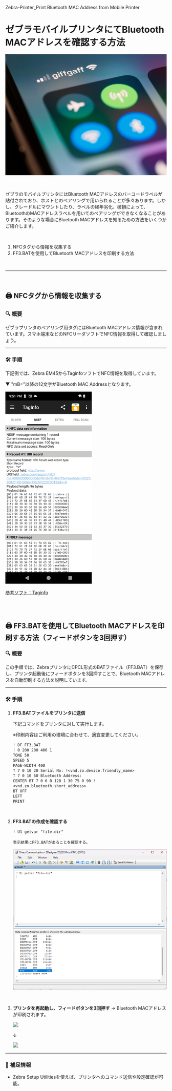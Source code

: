 Zebra-Printer_Print Bluetooth MAC Address from Mobile Printer
# ゼブラモバイルプリンタにてBluetooth MACアドレスを確認する方法


![title](image.png)

</br>

ゼブラのモバイルプリンタにはBluetooth MACアドレスのバーコードラベルが貼付されており、ホストとのペアリングで用いられることが多々あります。しかし、クレードルにマウントしたり、ラベルの経年劣化、破損によって、BluetoothのMACアドレスラベルを用いてのペアリングができなくなることがあります。そのような場合にBluetooth MACアドレスを知るための方法をいくつかご紹介します。

</br>


1. NFCタグから情報を収集する
1. FF3.BATを使用してBluetooth MACアドレスを印刷する方法

</br>

---

</br>

## 🖨 NFCタグから情報を収集する


### 🔍 概要

ゼブラプリンタのペアリング用タグにはBluetooth MACアドレス情報が含まれています。スマホ端末などのNFCリーダソフトでNFC情報を取得して確認しましょう。

---

### 🛠 手順

下記例では、Zebra EM45からTaginfoソフトでNFC情報を取得しています。

▼ "mB="以降の12文字がBluetooth MAC Addressとなります。

<img height="600" src="image-1.png">

[参考ソフト：Taginfo](https://play.google.com/store/apps/details?id=com.nxp.taginfolite&hl=ja)

</br>
</br>

## 🖨 FF3.BATを使用してBluetooth MACアドレスを印刷する方法（フィードボタンを3回押す）

### 🔍 概要
この手順では、ZebraプリンタにCPCL形式のBATファイル（FF3.BAT）を保存し、プリンタ起動後にフィードボタンを3回押すことで、Bluetooth MACアドレスを自動印刷する方法を説明しています。

---

### 🛠 手順

1. **FF3.BATファイルをプリンタに送信**

   下記コマンドをプリンタに対して実行します。  

   ※印刷内容はご利用の環境に合わせて、適宜変更してください。

   ```
   ! DF FF3.BAT
   ! 0 200 200 406 1
   TONE 50
   SPEED 5
   PAGE-WIDTH 400
   T 7 0 10 20 Serial No: !<vnd.zo.device.friendly_name>
   T 7 0 10 60 Bluetooth Address:
   CENTER BT 7 0 6 B 128 1 30 75 0 90 !<vnd.zo.bluetooth.short_address>
   BT OFF
   LEFT
   PRINT
   ```
    </br>

1. **FF3.BATの作成を確認する**
    ```
    ! U1 getvar "file.dir"

    表示結果にFF3.BATがあることを確認する。
    ```

    ![alt text](image-2.png)

    </br>


1. **プリンタを再起動し、フィードボタンを3回押す**
   → Bluetooth MACアドレスが印刷されます。

    ![](https://supportcommunity.zebra.com/servlet/rtaImage?eid=ka16S000000C7v4&feoid=00N0H00000K2Eou&refid=0EM6S000007XUja )

    ↓

    ![](https://supportcommunity.zebra.com/servlet/rtaImage?eid=ka16S000000C7v4&feoid=00N0H00000K2Eou&refid=0EM6S000007XUZW)

---

### 📎 補足情報

- Zebra Setup Utilitiesを使えば、プリンタへのコマンド送信や設定確認が可能。
